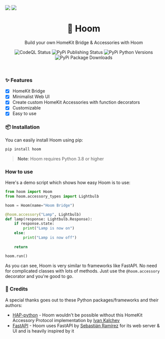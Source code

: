 <img src="https://bcdn.berrysauce.me/shared/hoom-banner-modified.png">
<img src="https://bcdn.berrysauce.me/shared/hoom-ad-modified.png">

<br>

<h1 align="center">🏡 Hoom</h1>
<p align="center">Build your own HomeKit Bridge & Accessories with Hoom</p>
<p align="center">
    <img alt="CodeQL Status" src=https://github.com/berrysauce/hoom/actions/workflows/github-code-scanning/codeql/badge.svg>
    <img alt="PyPi Publishing Status" src=https://github.com/berrysauce/hoom/actions/workflows/python-publish.yml/badge.svg>
    <img alt="PyPi Python Versions" src=https://img.shields.io/pypi/pyversions/hoom>
    <img alt="PyPi Package Downloads" src=https://img.shields.io/pypi/dm/hoom?color=blue>
</p>

<br>

### ✨ Features
- [x] HomeKit Bridge
- [x] Minimalist Web UI
- [x] Create custom HomeKit Accessories with function decorators
- [x] Customizable
- [x] Easy to use

### 📦 Installation
You can easily install Hoom using pip:

```bash
pip install hoom
```

> **Note**: Hoom requires Python 3.8 or higher

### How to use
Here's a demo script which shows how easy Hoom is to use:

```python
from hoom import Hoom
from hoom.accessory_types import Lightbulb

hoom = Hoom(name="Hoom Bridge")

@hoom.accessory("Lamp", Lightbulb)
def lamp(response: Lightbulb.Response):
    if response.state:
        print("Lamp is now on")
    else:
        print("Lamp is now off")
        
    return

hoom.run()
```

As you can see, Hoom is very similar to frameworks like FastAPI. No need for complicated classes with lots of methods. Just use the `@hoom.accessory` decorator and you're good to go.

### 📣 Credits
A special thanks goes out to these Python packages/frameworks and their authors:

- [HAP-python](https://github.com/ikalchev/HAP-python) - Hoom wouldn't be possible without this HomeKit Accessory Protocol implementation by [Ivan Kalchev](https://github.com/ikalchev)
- [FastAPI](https://github.com/tiangolo/fastapi) - Hoom uses FastAPI by [Sebastián Ramírez](https://github.com/tiangolo) for its web server & UI and is heavily inspired by it
